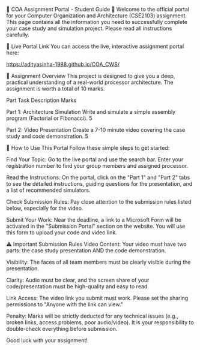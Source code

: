 🚀 COA Assignment Portal - Student Guide 🚀
Welcome to the official portal for your Computer Organization and Architecture (CSE2103) assignment. This page contains all the information you need to successfully complete your case study and simulation project. Please read all instructions carefully.

📍 Live Portal Link
You can access the live, interactive assignment portal here:

https://adityasinha-1988.github.io/COA_CWS/

📝 Assignment Overview
This project is designed to give you a deep, practical understanding of a real-world processor architecture. The assignment is worth a total of 10 marks.

Part Task Description Marks

Part 1: Architecture Simulation Write and simulate a simple assembly program (Factorial or Fibonacci). 5

Part 2: Video Presentation Create a 7-10 minute video covering the case study and code demonstration. 5

🧭 How to Use This Portal
Follow these simple steps to get started:

Find Your Topic: Go to the live portal and use the search bar. Enter your registration number to find your group members and assigned processor.

Read the Instructions: On the portal, click on the "Part 1" and "Part 2" tabs to see the detailed instructions, guiding questions for the presentation, and a list of recommended simulators.

Check Submission Rules: Pay close attention to the submission rules listed below, especially for the video.

Submit Your Work: Near the deadline, a link to a Microsoft Form will be activated in the "Submission Portal" section on the website. You will use this form to upload your code and video link.

⚠️ Important Submission Rules
Video Content: Your video must have two parts: the case study presentation AND the code demonstration.

Visibility: The faces of all team members must be clearly visible during the presentation.

Clarity: Audio must be clear, and the screen share of your code/presentation must be high-quality and easy to read.

Link Access: The video link you submit must work. Please set the sharing permissions to "Anyone with the link can view."

Penalty: Marks will be strictly deducted for any technical issues (e.g., broken links, access problems, poor audio/video). It is your responsibility to double-check everything before submission.

Good luck with your assignment!
